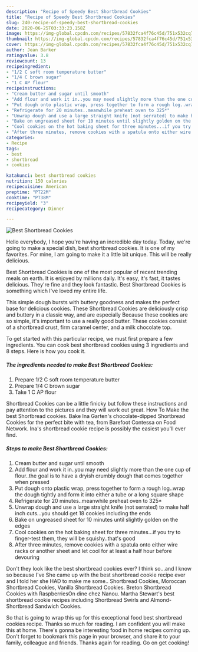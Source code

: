 ```yaml
---
description: "Recipe of Speedy Best Shortbread Cookies"
title: "Recipe of Speedy Best Shortbread Cookies"
slug: 240-recipe-of-speedy-best-shortbread-cookies
date: 2020-06-25T03:33:23.158Z
image: https://img-global.cpcdn.com/recipes/57832fca4f76c45d/751x532cq70/best-shortbread-cookies-recipe-main-photo.jpg
thumbnail: https://img-global.cpcdn.com/recipes/57832fca4f76c45d/751x532cq70/best-shortbread-cookies-recipe-main-photo.jpg
cover: https://img-global.cpcdn.com/recipes/57832fca4f76c45d/751x532cq70/best-shortbread-cookies-recipe-main-photo.jpg
author: Jean Barker
ratingvalue: 3.8
reviewcount: 13
recipeingredient:
- "1/2 C soft room temperature butter"
- "1/4 C brown sugar"
- "1 C AP flour"
recipeinstructions:
- "Cream butter and sugar until smooth"
- "Add flour and work it in..you may need slightly more than the one cup of flour..the goal is to have a dryish crumbly dough that comes together when pressed"
- "Put dough onto plastic wrap, press together to form a rough log..wrap the dough tightly and form it into either a tube or a long square shape"
- "Refrigerate for 20 minutes..meanwhile preheat oven to 325*"
- "Unwrap dough and use a large straight knife (not serrated) to make half inch cuts...you should get 18 cookies including the ends"
- "Bake on ungreased sheet for 10 minutes until slightly golden on the edges"
- "Cool cookies on the hot baking sheet for three minutes...if you try to finger-test them, they will be squishy..that&#39;s good"
- "After three minutes, remove cookies with a spatula onto either wire racks or another sheet and let cool for at least a half hour before devouring"
categories:
- Recipe
tags:
- best
- shortbread
- cookies

katakunci: best shortbread cookies 
nutrition: 150 calories
recipecuisine: American
preptime: "PT22M"
cooktime: "PT38M"
recipeyield: "3"
recipecategory: Dinner

---
```



![Best Shortbread Cookies](https://img-global.cpcdn.com/recipes/57832fca4f76c45d/751x532cq70/best-shortbread-cookies-recipe-main-photo.jpg)

Hello everybody, I hope you're having an incredible day today. Today, we're going to make a special dish, best shortbread cookies. It is one of my favorites. For mine, I am going to make it a little bit unique. This will be really delicious.

Best Shortbread Cookies is one of the most popular of recent trending meals on earth. It is enjoyed by millions daily. It's easy, it's fast, it tastes delicious. They're fine and they look fantastic. Best Shortbread Cookies is something which I've loved my entire life.

This simple dough bursts with buttery goodness and makes the perfect base for delicious cookies. These Shortbread Cookies are deliciously crisp and buttery in a classic way, and are especially Because these cookies are so simple, it&#39;s important to use a really good butter. These cookies consist of a shortbread crust, firm caramel center, and a milk chocolate top.


To get started with this particular recipe, we must first prepare a few ingredients. You can cook best shortbread cookies using 3 ingredients and 8 steps. Here is how you cook it.

<!--inarticleads1-->

##### The ingredients needed to make Best Shortbread Cookies:

1. Prepare 1/2 C soft room temperature butter
1. Prepare 1/4 C brown sugar
1. Take 1 C AP flour


Shortbread Cookies can be a little finicky but follow these instructions and pay attention to the pictures and they will work out great. How To Make the best Shortbread cookies. Bake Ina Garten&#39;s chocolate-dipped Shortbread Cookies for the perfect bite with tea, from Barefoot Contessa on Food Network. Ina&#39;s shortbread cookie recipe is possibly the easiest you&#39;ll ever find. 

<!--inarticleads2-->

##### Steps to make Best Shortbread Cookies:

1. Cream butter and sugar until smooth
1. Add flour and work it in..you may need slightly more than the one cup of flour..the goal is to have a dryish crumbly dough that comes together when pressed
1. Put dough onto plastic wrap, press together to form a rough log..wrap the dough tightly and form it into either a tube or a long square shape
1. Refrigerate for 20 minutes..meanwhile preheat oven to 325*
1. Unwrap dough and use a large straight knife (not serrated) to make half inch cuts...you should get 18 cookies including the ends
1. Bake on ungreased sheet for 10 minutes until slightly golden on the edges
1. Cool cookies on the hot baking sheet for three minutes...if you try to finger-test them, they will be squishy..that&#39;s good
1. After three minutes, remove cookies with a spatula onto either wire racks or another sheet and let cool for at least a half hour before devouring


Don&#39;t they look like the best shortbread cookies ever? I think so…and I know so because I&#39;ve She came up with the best shortbread cookie recipe ever and I told her she HAD to make me some.. Shortbread Cookies, Moroccan Shortbread Cookies, Vanilla Shortbread Cookies. Breton Shortbread Cookies with RaspberriesOn dine chez Nanou. Martha Stewart&#39;s best shortbread cookie recipes including Shortbread Swirls and Almond-Shortbread Sandwich Cookies. 

So that is going to wrap this up for this exceptional food best shortbread cookies recipe. Thanks so much for reading. I am confident you will make this at home. There's gonna be interesting food in home recipes coming up. Don't forget to bookmark this page in your browser, and share it to your family, colleague and friends. Thanks again for reading. Go on get cooking!
